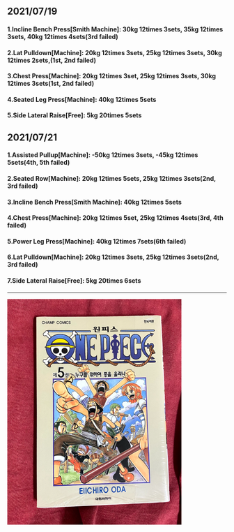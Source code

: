 ## 2021/07/19
#### 1.Incline Bench Press\[Smith Machine\]: 30kg 12times 3sets, 35kg 12times 3sets, 40kg 12times 4sets(3rd failed) 
#### 2.Lat Pulldown\[Machine\]: 20kg 12times 3sets, 25kg 12times 3sets, 30kg 12times 2sets,(1st, 2nd failed)   
#### 3.Chest Press\[Machine\]: 20kg 12times 3set, 25kg 12times 3sets, 30kg 12times 3sets(1st, 2nd failed)
#### 4.Seated Leg Press\[Machine\]: 40kg 12times 5sets
#### 5.Side Lateral Raise\[Free\]: 5kg 20times 5sets

## 2021/07/21
#### 1.Assisted Pullup\[Machine\]: -50kg 12times 3sets, -45kg 12times 5sets(4th, 5th failed)
#### 2.Seated Row\[Machine\]: 20kg 12times 5sets, 25kg 12times 3sets(2nd, 3rd failed)  
#### 3.Incline Bench Press\[Smith Machine\]: 40kg 12times 5sets
#### 4.Chest Press\[Machine]: 20kg 12times 5set, 25kg 12times 4sets(3rd, 4th failed)
#### 5.Power Leg Press\[Machine\]: 40kg 12times 7sets(6th failed)
#### 6.Lat Pulldown\[Machine\]: 20kg 12times 3sets, 25kg 12times 3sets(2nd, 3rd failed)   
#### 7.Side Lateral Raise\[Free\]: 5kg 20times 6sets

---
<img src='./_resources/__005.png' width='400px' />
